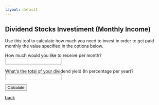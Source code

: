 ```yaml
---
layout: default
---
```


## Dividend Stocks Investiment (Monthly Income)

Use this tool to calculate how much you need to invest in order to get paid monthly the value specified in the options below.

How much would you like to receive per month?<br>
<input type="text" id="monthly_income" name="monthly_income">

What's the total of your dividend yield (In percentage per year)?<br>
<input type="text" id="dividend_yield" name="dividend_yield">

<button onclick="calculateDSI()">Calculate</button>

<script src="calc.js"></script>

[back](./)
